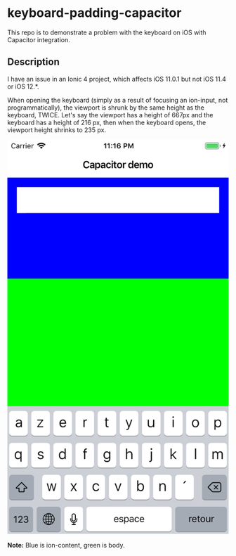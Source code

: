 # keyboard-padding-capacitor

This repo is to demonstrate a problem with the keyboard on iOS with Capacitor integration.

## Description
I have an issue in an Ionic 4 project, which affects iOS 11.0.1 but not iOS 11.4 or iOS 12.*.

When opening the keyboard (simply as a result of focusing an ion-input, not programmatically), the viewport is shrunk by the same height as the keyboard, TWICE. Let's say the viewport has a height  of 667px and the keyboard has a height of 216 px, then when the keyboard opens, the viewport height shrinks to 235 px.

![iOS screengrab](https://github.com/sebastienguillon/keyboard-padding-capacitor/blob/master/iOS-11.0.1-capacitor.png)

**Note:** Blue is ion-content, green is body.
